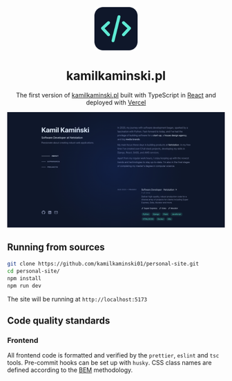 <div align="center">
  <img alt="Logo" src="https://raw.githubusercontent.com/kamilkaminski01/personal-site/main/public/favicon-512x512.png" width="100" />
</div>
<h1 align="center">kamilkaminski.pl</h1>

<p align="center">
  The first version of <a href="https://kamilkaminski.pl" target="_blank">kamilkaminski.pl</a> built with TypeScript in <a href="https://react.dev/" target="_blank">React</a> and deployed with <a href="https://vercel.com/" target="_blank">Vercel</a>
</p>

![demo](https://raw.githubusercontent.com/kamilkaminski01/personal-site/main/src/assets/images/demo.png)

## Running from sources

```sh
git clone https://github.com/kamilkaminski01/personal-site.git
cd personal-site/
npm install
npm run dev
```

The site will be running at `http://localhost:5173`

## Code quality standards

### Frontend

All frontend code is formatted and verified by the `prettier`,
`eslint` and `tsc` tools. Pre-commit hooks can be set up with `husky`.
CSS class names are defined according to the
[BEM](http://getbem.com/introduction/) methodology.
